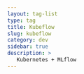 ```yaml
---
layout: tag-list
type: tag
title: Kubeflow
slug: kubeflow
category: dev
sidebar: true
description: >
   Kubernetes + MLflow
---
```

